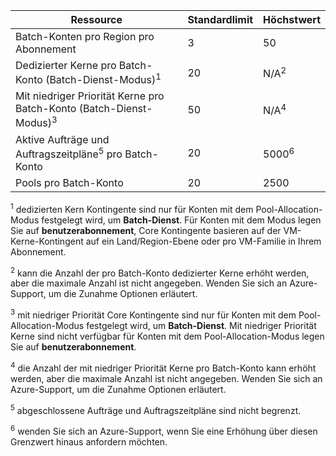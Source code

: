 | **Ressource** | **Standardlimit** | **Höchstwert** |
| --- | --- | --- |
| Batch-Konten pro Region pro Abonnement | 3 |50 |
| Dedizierter Kerne pro Batch-Konto (Batch-Dienst-Modus)<sup>1</sup> | 20 | N/A<sup>2</sup> |
| Mit niedriger Priorität Kerne pro Batch-Konto (Batch-Dienst-Modus)<sup>3</sup> | 50 | N/A<sup>4</sup> |
| Aktive Aufträge und Auftragszeitpläne<sup>5</sup> pro Batch-Konto | 20 | 5000<sup>6</sup> |
| Pools pro Batch-Konto | 20 | 2500 |

<sup>1</sup> dedizierten Kern Kontingente sind nur für Konten mit dem Pool-Allocation-Modus festgelegt wird, um **Batch-Dienst**. Für Konten mit dem Modus legen Sie auf **benutzerabonnement**, Core Kontingente basieren auf der VM-Kerne-Kontingent auf ein Land/Region-Ebene oder pro VM-Familie in Ihrem Abonnement.

<sup>2</sup> kann die Anzahl der pro Batch-Konto dedizierter Kerne erhöht werden, aber die maximale Anzahl ist nicht angegeben. Wenden Sie sich an Azure-Support, um die Zunahme Optionen erläutert.

<sup>3</sup> mit niedriger Priorität Core Kontingente sind nur für Konten mit dem Pool-Allocation-Modus festgelegt wird, um **Batch-Dienst**. Mit niedriger Priorität Kerne sind nicht verfügbar für Konten mit dem Pool-Allocation-Modus legen Sie auf **benutzerabonnement**.

<sup>4</sup> die Anzahl der mit niedriger Priorität Kerne pro Batch-Konto kann erhöht werden, aber die maximale Anzahl ist nicht angegeben. Wenden Sie sich an Azure-Support, um die Zunahme Optionen erläutert.

<sup>5</sup> abgeschlossene Aufträge und Auftragszeitpläne sind nicht begrenzt.

<sup>6</sup> wenden Sie sich an Azure-Support, wenn Sie eine Erhöhung über diesen Grenzwert hinaus anfordern möchten.
